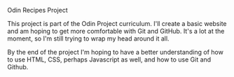 Odin Recipes Project

This project is part of the Odin Project curriculum. I'll create a basic website and am hoping to get more comfortable with Git and GitHub. It's a lot at the moment, so I'm still trying to wrap my head around it all.

By the end of the project I'm hoping to have a better understanding of how to use HTML, CSS, perhaps Javascript as well, and how to use Git and Github.

